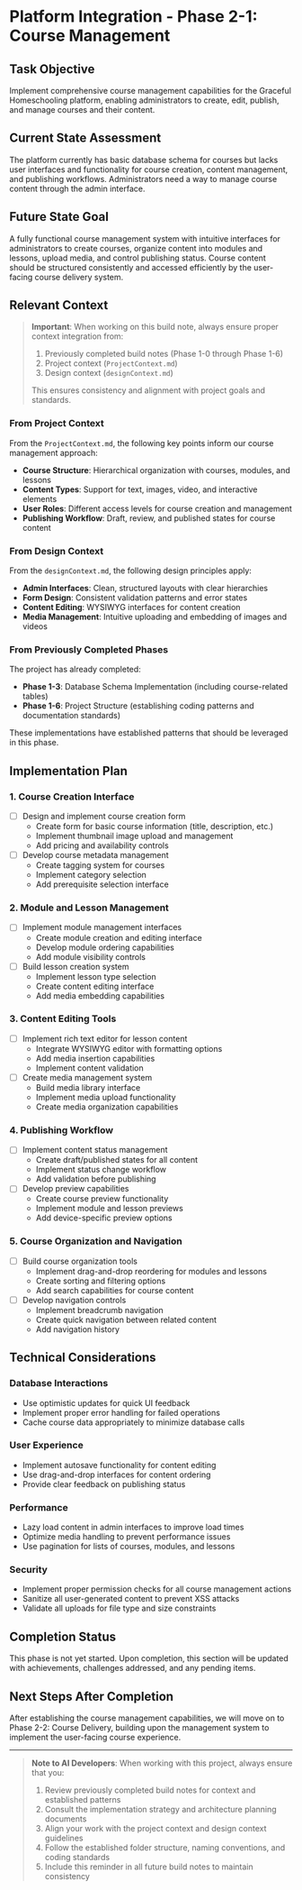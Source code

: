 # Platform Integration - Phase 2-1: Course Management

## Task Objective
Implement comprehensive course management capabilities for the Graceful Homeschooling platform, enabling administrators to create, edit, publish, and manage courses and their content.

## Current State Assessment
The platform currently has basic database schema for courses but lacks user interfaces and functionality for course creation, content management, and publishing workflows. Administrators need a way to manage course content through the admin interface.

## Future State Goal
A fully functional course management system with intuitive interfaces for administrators to create courses, organize content into modules and lessons, upload media, and control publishing status. Course content should be structured consistently and accessed efficiently by the user-facing course delivery system.

## Relevant Context

> **Important**: When working on this build note, always ensure proper context integration from:
> 1. Previously completed build notes (Phase 1-0 through Phase 1-6)
> 2. Project context (`ProjectContext.md`)
> 3. Design context (`designContext.md`)
>
> This ensures consistency and alignment with project goals and standards.

### From Project Context
From the `ProjectContext.md`, the following key points inform our course management approach:
- **Course Structure**: Hierarchical organization with courses, modules, and lessons
- **Content Types**: Support for text, images, video, and interactive elements
- **User Roles**: Different access levels for course creation and management
- **Publishing Workflow**: Draft, review, and published states for course content

### From Design Context
From the `designContext.md`, the following design principles apply:
- **Admin Interfaces**: Clean, structured layouts with clear hierarchies
- **Form Design**: Consistent validation patterns and error states
- **Content Editing**: WYSIWYG interfaces for content creation
- **Media Management**: Intuitive uploading and embedding of images and videos

### From Previously Completed Phases
The project has already completed:
- **Phase 1-3**: Database Schema Implementation (including course-related tables)
- **Phase 1-6**: Project Structure (establishing coding patterns and documentation standards)

These implementations have established patterns that should be leveraged in this phase.

## Implementation Plan

### 1. Course Creation Interface
- [ ] Design and implement course creation form
  - Create form for basic course information (title, description, etc.)
  - Implement thumbnail image upload and management
  - Add pricing and availability controls
- [ ] Develop course metadata management
  - Create tagging system for courses
  - Implement category selection
  - Add prerequisite selection interface

### 2. Module and Lesson Management
- [ ] Implement module management interfaces
  - Create module creation and editing interface
  - Develop module ordering capabilities
  - Add module visibility controls
- [ ] Build lesson creation system
  - Implement lesson type selection
  - Create content editing interface
  - Add media embedding capabilities

### 3. Content Editing Tools
- [ ] Implement rich text editor for lesson content
  - Integrate WYSIWYG editor with formatting options
  - Add media insertion capabilities
  - Implement content validation
- [ ] Create media management system
  - Build media library interface
  - Implement media upload functionality
  - Create media organization capabilities

### 4. Publishing Workflow
- [ ] Implement content status management
  - Create draft/published states for all content
  - Implement status change workflow
  - Add validation before publishing
- [ ] Develop preview capabilities
  - Create course preview functionality
  - Implement module and lesson previews
  - Add device-specific preview options

### 5. Course Organization and Navigation
- [ ] Build course organization tools
  - Implement drag-and-drop reordering for modules and lessons
  - Create sorting and filtering options
  - Add search capabilities for course content
- [ ] Develop navigation controls
  - Implement breadcrumb navigation
  - Create quick navigation between related content
  - Add navigation history

## Technical Considerations

### Database Interactions
- Use optimistic updates for quick UI feedback
- Implement proper error handling for failed operations
- Cache course data appropriately to minimize database calls

### User Experience
- Implement autosave functionality for content editing
- Use drag-and-drop interfaces for content ordering
- Provide clear feedback on publishing status

### Performance
- Lazy load content in admin interfaces to improve load times
- Optimize media handling to prevent performance issues
- Use pagination for lists of courses, modules, and lessons

### Security
- Implement proper permission checks for all course management actions
- Sanitize all user-generated content to prevent XSS attacks
- Validate all uploads for file type and size constraints

## Completion Status

This phase is not yet started. Upon completion, this section will be updated with achievements, challenges addressed, and any pending items.

## Next Steps After Completion
After establishing the course management capabilities, we will move on to Phase 2-2: Course Delivery, building upon the management system to implement the user-facing course experience.

---

> **Note to AI Developers**: When working with this project, always ensure that you:
> 1. Review previously completed build notes for context and established patterns
> 2. Consult the implementation strategy and architecture planning documents
> 3. Align your work with the project context and design context guidelines
> 4. Follow the established folder structure, naming conventions, and coding standards
> 5. Include this reminder in all future build notes to maintain consistency 